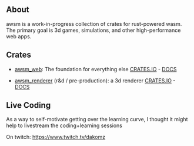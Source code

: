 ## About

awsm is a work-in-progress collection of crates for rust-powered wasm. The primary goal is 3d games, simulations, and other high-performance web apps.

## Crates 

* [awsm_web](https://github.com/dakom/awsm-web): The foundation for everything else
[CRATES.IO](https://crates.io/crates/awsm_web) - [DOCS](https://docs.rs/awsm_web)


* [awsm_renderer](https://github.com/dakom/awsm-renderer) (r&d / pre-production):  a 3d renderer 
[CRATES.IO](https://crates.io/crates/awsm_renderer) - [DOCS](https://docs.rs/awsm_renderer)

## Live Coding 

As a way to self-motivate getting over the learning curve, I thought it might help to livestream the coding+learning sessions

On twitch: https://www.twitch.tv/dakomz
